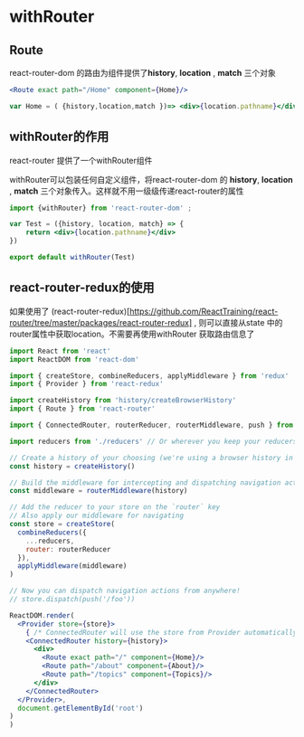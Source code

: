 # withRouter

## Route

react-router-dom 的路由为组件提供了**history**, **location** , **match** 三个对象
```jsx
<Route exact path="/Home" component={Home}/>

var Home = ( {history,location,match })=> <div>{location.pathname}</div>
```

## withRouter的作用

react-router 提供了一个withRouter组件

withRouter可以包装任何自定义组件，将react-router-dom 的 **history**, **location** , **match** 三个对象传入。这样就不用一级级传递react-router的属性

```jsx
import {withRouter} from 'react-router-dom' ;

var Test = ({history, location, match} => {
    return <div>{location.pathname}</div>
})

export default withRouter(Test)
```

## react-router-redux的使用

如果使用了 (react-router-redux)[https://github.com/ReactTraining/react-router/tree/master/packages/react-router-redux] , 则可以直接从state 中的router属性中获取location。不需要再使用withRouter 获取路由信息了

```jsx
import React from 'react'
import ReactDOM from 'react-dom'

import { createStore, combineReducers, applyMiddleware } from 'redux'
import { Provider } from 'react-redux'

import createHistory from 'history/createBrowserHistory'
import { Route } from 'react-router'

import { ConnectedRouter, routerReducer, routerMiddleware, push } from 'react-router-redux'

import reducers from './reducers' // Or wherever you keep your reducers

// Create a history of your choosing (we're using a browser history in this case)
const history = createHistory()

// Build the middleware for intercepting and dispatching navigation actions
const middleware = routerMiddleware(history)

// Add the reducer to your store on the `router` key
// Also apply our middleware for navigating
const store = createStore(
  combineReducers({
    ...reducers,
    router: routerReducer
  }),
  applyMiddleware(middleware)
)

// Now you can dispatch navigation actions from anywhere!
// store.dispatch(push('/foo'))

ReactDOM.render(
  <Provider store={store}>
    { /* ConnectedRouter will use the store from Provider automatically */ }
    <ConnectedRouter history={history}>
      <div>
        <Route exact path="/" component={Home}/>
        <Route path="/about" component={About}/>
        <Route path="/topics" component={Topics}/>
      </div>
    </ConnectedRouter>
  </Provider>,
  document.getElementById('root')
)
)
```
